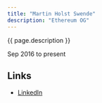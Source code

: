 ```yaml
---
title: "Martin Holst Swende"
description: "Ethereum OG"
---
```


{{ page.description }}

Sep 2016 to present

## Links
- [LinkedIn](https://www.linkedin.com/in/martin-holst-swende-a6664/)
